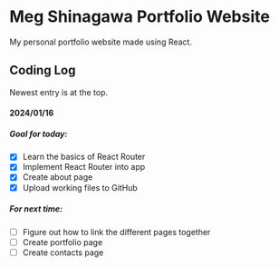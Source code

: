 # Meg Shinagawa Portfolio Website
My personal portfolio website made using React. 
## Coding Log
Newest entry is at the top. 
#### 2024/01/16 
##### Goal for today:
- [X] Learn the basics of React Router
- [X] Implement React Router into app
- [X] Create about page
- [X] Upload working files to GitHub
##### For next time:
- [ ] Figure out how to link the different pages together
- [ ] Create portfolio page 
- [ ] Create contacts page
